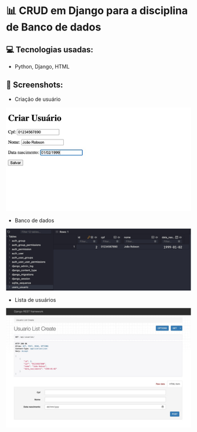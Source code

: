 # 📊 CRUD em Django para a disciplina de Banco de dados

## 💻 Tecnologias usadas:
- Python, Django, HTML

## 🌄 Screenshots:
- Criação de usuário
<img src="./apibd/static/media/create.jpeg">

- Banco de dados
<img src="./apibd/static/media/db.jpeg">

- Lista de usuários
<img src="./apibd/static/media/users_list.jpeg">